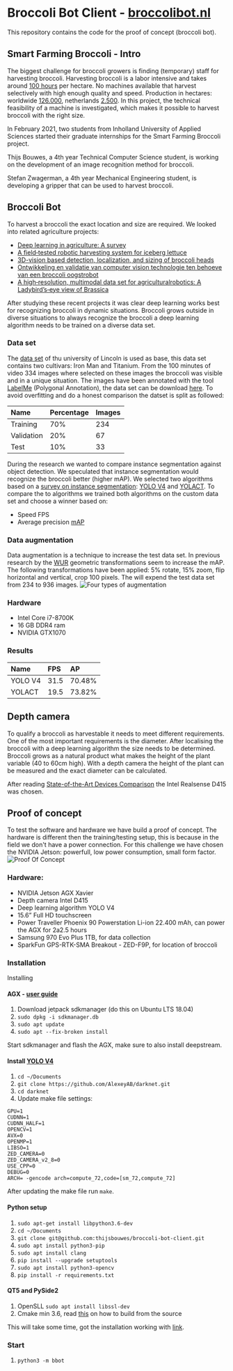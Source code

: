# Broccoli Bot Client - [broccolibot.nl](http://broccolibot.nl/)
This repository contains the code for the proof of concept (broccoli bot).

## Smart Farming Broccoli - Intro
The biggest challenge for broccoli growers is finding (temporary) staff for harvesting broccoli. Harvesting broccoli is a labor intensive and takes around [100 hours](https://www.wur.nl/nl/show/kwin-agv.htm) per hectare. No machines available that harvest selectively with high enough quality and speed. Production in hectares: worldwide [126.000](https://edepot.wur.nl/417517), netherlands [2.500](https://opendata.cbs.nl/statline/#/CBS/nl/dataset/37738/table?fromstatweb).
In this project, the technical feasibility of a machine is investigated, which makes it possible to harvest broccoli with the right size.​

In February 2021, two students from Inholland University of Applied Sciences started their graduate internships for the Smart Farming Broccoli project. ​

Thijs Bouwes, a 4th year Technical Computer Science student, is working on the development of an image recognition method for broccoli.​

Stefan Zwagerman, a 4th year Mechanical Engineering student, is developing a gripper that can be used to harvest broccoli.​

## Broccoli Bot
To harvest a broccoli the exact location and size are required. We looked into related agriculture projects:
- [Deep learning in agriculture: A survey](https://www.sciencedirect.com/science/article/abs/pii/S0168169917308803)
- [A field‐tested robotic harvesting system for iceberg lettuce](https://onlinelibrary.wiley.com/doi/full/10.1002/rob.21888)
- [3D-vision based detection, localization, and sizing of broccoli heads](https://www.researchgate.net/publication/318141608_3D-vision_based_detection_localization_and_sizing_of_broccoli_heads_in_the_field_KUSUMAM_et_al)
- [Ontwikkeling en validatie van computer vision technologie ten behoeve van een broccoli oogstrobot](https://research.wur.nl/en/publications/ontwikkeling-en-validatie-van-computer-vision-technologie-ten-beh)
- [A high‐resolution, multimodal data set for agriculturalrobotics: A Ladybird’s‐eye view of Brassica](https://onlinelibrary.wiley.com/doi/abs/10.1002/rob.21877)

After studying these recent projects it was clear deep learning works best for recognizing broccoli in dynamic situations. Broccoli grows outside in diverse situations to always recognize the broccoli a deep learning algorithm needs to be trained on a diverse data set.      

### Data set
The [data set](https://lcas.lincoln.ac.uk/nextcloud/shared/agritech-datasets/broccoli/broccoli_datasets.html) of thu university of Lincoln is used as base, this data set contains two cultivars: Iron Man and Titanium. From the 100 minutes of video 334 images where selected on these images the broccoli was visible and in a unique situation.
The images have been annotated with the tool [LabelMe](https://github.com/wkentaro/labelme) (Polygonal Annotation), the data set can be download [here](https://drive.google.com/file/d/1UT0oOEhtnEtcDArdgwuYOUvl5VN2ROKC/view?usp=sharing). To avoid overfitting and do a honest comparison the datset is split as followed:

| Name        | Percentage           | Images  |
| :------------- |:-------------| :-----|
| Training      | 70% | 234 |
| Validation      | 20%      |   67 |
| Test | 10%     |    33 |

During the research we wanted to compare instance segmentation against object detection. We speculated that instance segmentation would recognize the broccoli better (higher mAP).
We selected two algorithms based on a [survey on instance segmentation](https://link.springer.com/article/10.1007/s13735-020-00195-x): [YOLO V4](https://arxiv.org/abs/2004.10934) and [YOLACT](https://arxiv.org/abs/1904.02689).
To compare the to algorithms we trained both algorithms on the custom data set and choose a winner based on:
- Speed FPS
- Average precision [mAP](http://cocodataset.org/#detection-eval)

### Data augmentation
Data augmentation is a technique to increase the test data set. In previous research by the [WUR](https://research.wur.nl/en/publications/ontwikkeling-en-validatie-van-computer-vision-technologie-ten-beh) geometric transformations seem to increase the mAP.
The following transformations have been applied: 5% rotate, 15% zoom, flip horizontal and vertical, crop 100 pixels. The will expend the test data set from 234 to 936 images.
![Four types of augmentation](images/augmentations.png "Four types of augmentation")

### Hardware
- Intel Core i7-8700K
- 16 GB DDR4 ram
- NVIDIA GTX1070

### Results
| Name        | FPS           | AP  |
| :------------- |:-------------| :-----|
| YOLO V4      | 31.5 | 70.48% |
| YOLACT      | 19.5      |   73.82% |


## Depth camera
To qualify a broccoli as harvestable it needs to meet different requirements. One of the most important requirements is the diameter. After localising the broccoli with a deep learning algorithm the size needs to be determined.
Broccoli grows as a natural product what makes the height of the plant variable (40 to 60cm high). With a depth camera the height of the plant can be measured and the exact diameter can be calculated.

After reading [State-of-the-Art Devices Comparison](https://www.researchgate.net/publication/325866790_State-of-the-Art_Devices_Comparison) the Intel Realsense D415 was chosen.

## Proof of concept
To test the software and hardware we have build a proof of concept. The hardware is different then the training/testing setup, this is because in the field we don't have a power connection.
For this challenge we have chosen the NVIDIA Jetson: powerfull, low power consumption, small form factor. 
![Proof Of Concept](images/proof-op-concept.jpg "Proof Of Concept")

### Hardware:
- NVIDIA Jetson AGX Xavier
- Depth camera Intel D415
- Deep learning algorithm YOLO V4
- 15.6” Full HD touchscreen 
- Power Traveller Phoenix 90 Powerstation Li-ion 22.400 mAh, can power the AGX for 2a2.5 hours
- Samsung 970 Evo Plus 1TB, for data collection
- SparkFun GPS-RTK-SMA Breakout - ZED-F9P, for location of broccoli

### Installation
Installing 

#### AGX - [user guide](https://developer.download.nvidia.com/embedded/L4T/r32-3-1_Release_v1.0/jetson_agx_xavier_developer_kit_user_guide.pdf)
1. Download jetpack sdkmanager (do this on Ubuntu LTS 18.04)
1. `sudo dpkg -i sdkmanager.db`
1. `sudo apt update`
1. `sudo apt --fix-broken install`

Start sdkmanager and flash the AGX, make sure to also install deepstream.

#### Install [YOLO V4](https://github.com/AlexeyAB/darknet)
1. `cd ~/Documents`
1. `git clone https://github.com/AlexeyAB/darknet.git`
1. `cd darknet`
1. Update make file settings:
```
GPU=1
CUDNN=1
CUDNN_HALF=1
OPENCV=1
AVX=0
OPENMP=1
LIBSO=1
ZED_CAMERA=0
ZED_CAMERA_v2_8=0
USE_CPP=0
DEBUG=0
ARCH= -gencode arch=compute_72,code=[sm_72,compute_72]
```
After updating the make file run `make`.

#### Python setup
1. `sudo apt-get install libpython3.6-dev`
1. `cd ~/Documents`
1. `git clone git@github.com:thijsbouwes/broccoli-bot-client.git`
1. `sudo apt install python3-pip`
1. `sudo apt install clang`
1. `pip install --upgrade setuptools`
1. `sudo apt install python3-opencv`
1. `pip install -r requirements.txt`

#### QT5 and PySide2
1. OpenSLL `sudo apt install libssl-dev`
1. Cmake min 3.6, read [this](https://askubuntu.com/a/1126495/920517) on how to build from the source

This will take some time, got the installation working with [link](https://forums.developer.nvidia.com/t/pyside2-qt-for-python-installation-on-jetson-xavier/160796/5).

### Start
1. `python3 -m bbot`
